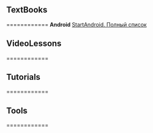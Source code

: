 ## TextBooks
============
__Android__
[StartAndroid. Полный список](http://startandroid.ru/ru/uroki/vse-uroki-spiskom.html)


## VideoLessons
============


## Tutorials
============


## Tools
============
